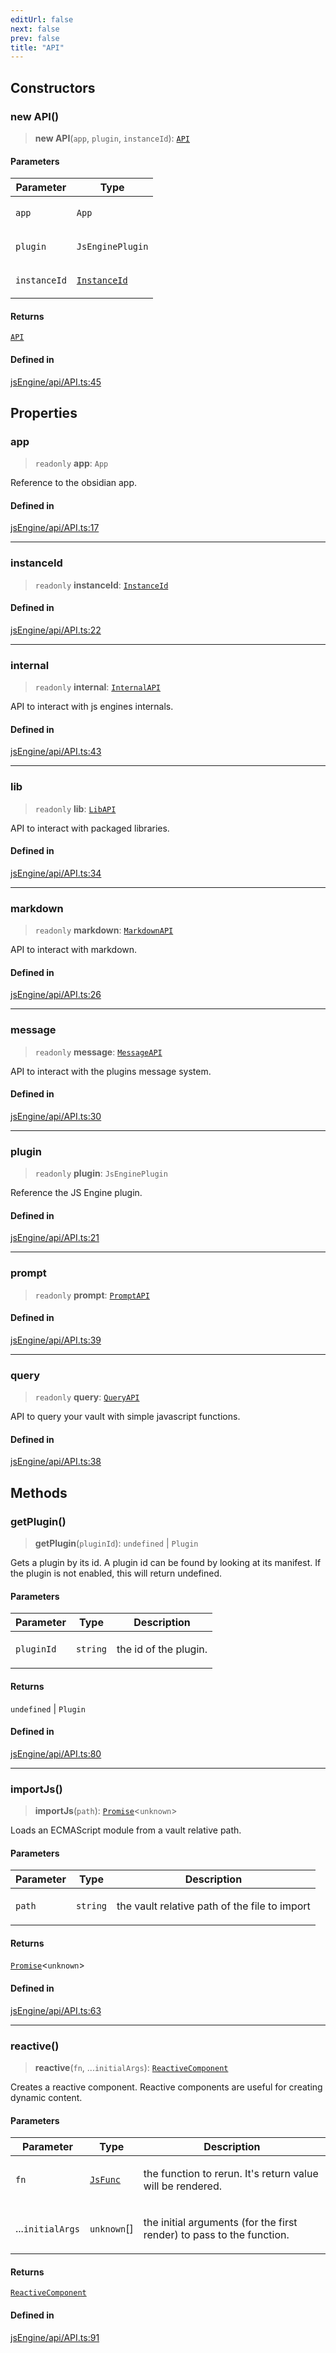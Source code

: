 ```yaml
---
editUrl: false
next: false
prev: false
title: "API"
---
```


## Constructors

### new API()

> **new API**(`app`, `plugin`, `instanceId`): [`API`](/obsidian-js-engine-plugin-docs/api/classes/api/)

#### Parameters

<table>
<thead>
<tr>
<th>Parameter</th>
<th>Type</th>
</tr>
</thead>
<tbody>
<tr>
<td>

`app`

</td>
<td>

`App`

</td>
</tr>
<tr>
<td>

`plugin`

</td>
<td>

`JsEnginePlugin`

</td>
</tr>
<tr>
<td>

`instanceId`

</td>
<td>

[`InstanceId`](/obsidian-js-engine-plugin-docs/api/classes/instanceid/)

</td>
</tr>
</tbody>
</table>

#### Returns

[`API`](/obsidian-js-engine-plugin-docs/api/classes/api/)

#### Defined in

[jsEngine/api/API.ts:45](https://github.com/mProjectsCode/obsidian-js-engine-plugin/blob/b03cdc5d89f9f492e8ccbc5d6a798fe7e18efd5e/jsEngine/api/API.ts#L45)

## Properties

### app

> `readonly` **app**: `App`

Reference to the obsidian app.

#### Defined in

[jsEngine/api/API.ts:17](https://github.com/mProjectsCode/obsidian-js-engine-plugin/blob/b03cdc5d89f9f492e8ccbc5d6a798fe7e18efd5e/jsEngine/api/API.ts#L17)

***

### instanceId

> `readonly` **instanceId**: [`InstanceId`](/obsidian-js-engine-plugin-docs/api/classes/instanceid/)

#### Defined in

[jsEngine/api/API.ts:22](https://github.com/mProjectsCode/obsidian-js-engine-plugin/blob/b03cdc5d89f9f492e8ccbc5d6a798fe7e18efd5e/jsEngine/api/API.ts#L22)

***

### internal

> `readonly` **internal**: [`InternalAPI`](/obsidian-js-engine-plugin-docs/api/classes/internalapi/)

API to interact with js engines internals.

#### Defined in

[jsEngine/api/API.ts:43](https://github.com/mProjectsCode/obsidian-js-engine-plugin/blob/b03cdc5d89f9f492e8ccbc5d6a798fe7e18efd5e/jsEngine/api/API.ts#L43)

***

### lib

> `readonly` **lib**: [`LibAPI`](/obsidian-js-engine-plugin-docs/api/classes/libapi/)

API to interact with packaged libraries.

#### Defined in

[jsEngine/api/API.ts:34](https://github.com/mProjectsCode/obsidian-js-engine-plugin/blob/b03cdc5d89f9f492e8ccbc5d6a798fe7e18efd5e/jsEngine/api/API.ts#L34)

***

### markdown

> `readonly` **markdown**: [`MarkdownAPI`](/obsidian-js-engine-plugin-docs/api/classes/markdownapi/)

API to interact with markdown.

#### Defined in

[jsEngine/api/API.ts:26](https://github.com/mProjectsCode/obsidian-js-engine-plugin/blob/b03cdc5d89f9f492e8ccbc5d6a798fe7e18efd5e/jsEngine/api/API.ts#L26)

***

### message

> `readonly` **message**: [`MessageAPI`](/obsidian-js-engine-plugin-docs/api/classes/messageapi/)

API to interact with the plugins message system.

#### Defined in

[jsEngine/api/API.ts:30](https://github.com/mProjectsCode/obsidian-js-engine-plugin/blob/b03cdc5d89f9f492e8ccbc5d6a798fe7e18efd5e/jsEngine/api/API.ts#L30)

***

### plugin

> `readonly` **plugin**: `JsEnginePlugin`

Reference the JS Engine plugin.

#### Defined in

[jsEngine/api/API.ts:21](https://github.com/mProjectsCode/obsidian-js-engine-plugin/blob/b03cdc5d89f9f492e8ccbc5d6a798fe7e18efd5e/jsEngine/api/API.ts#L21)

***

### prompt

> `readonly` **prompt**: [`PromptAPI`](/obsidian-js-engine-plugin-docs/api/classes/promptapi/)

#### Defined in

[jsEngine/api/API.ts:39](https://github.com/mProjectsCode/obsidian-js-engine-plugin/blob/b03cdc5d89f9f492e8ccbc5d6a798fe7e18efd5e/jsEngine/api/API.ts#L39)

***

### query

> `readonly` **query**: [`QueryAPI`](/obsidian-js-engine-plugin-docs/api/classes/queryapi/)

API to query your vault with simple javascript functions.

#### Defined in

[jsEngine/api/API.ts:38](https://github.com/mProjectsCode/obsidian-js-engine-plugin/blob/b03cdc5d89f9f492e8ccbc5d6a798fe7e18efd5e/jsEngine/api/API.ts#L38)

## Methods

### getPlugin()

> **getPlugin**(`pluginId`): `undefined` \| `Plugin`

Gets a plugin by its id. A plugin id can be found by looking at its manifest.
If the plugin is not enabled, this will return undefined.

#### Parameters

<table>
<thead>
<tr>
<th>Parameter</th>
<th>Type</th>
<th>Description</th>
</tr>
</thead>
<tbody>
<tr>
<td>

`pluginId`

</td>
<td>

`string`

</td>
<td>

the id of the plugin.

</td>
</tr>
</tbody>
</table>

#### Returns

`undefined` \| `Plugin`

#### Defined in

[jsEngine/api/API.ts:80](https://github.com/mProjectsCode/obsidian-js-engine-plugin/blob/b03cdc5d89f9f492e8ccbc5d6a798fe7e18efd5e/jsEngine/api/API.ts#L80)

***

### importJs()

> **importJs**(`path`): [`Promise`](https://developer.mozilla.org/docs/Web/JavaScript/Reference/Global_Objects/Promise)\<`unknown`\>

Loads an ECMAScript module from a vault relative path.

#### Parameters

<table>
<thead>
<tr>
<th>Parameter</th>
<th>Type</th>
<th>Description</th>
</tr>
</thead>
<tbody>
<tr>
<td>

`path`

</td>
<td>

`string`

</td>
<td>

the vault relative path of the file to import

</td>
</tr>
</tbody>
</table>

#### Returns

[`Promise`](https://developer.mozilla.org/docs/Web/JavaScript/Reference/Global_Objects/Promise)\<`unknown`\>

#### Defined in

[jsEngine/api/API.ts:63](https://github.com/mProjectsCode/obsidian-js-engine-plugin/blob/b03cdc5d89f9f492e8ccbc5d6a798fe7e18efd5e/jsEngine/api/API.ts#L63)

***

### reactive()

> **reactive**(`fn`, ...`initialArgs`): [`ReactiveComponent`](/obsidian-js-engine-plugin-docs/api/classes/reactivecomponent/)

Creates a reactive component.
Reactive components are useful for creating dynamic content.

#### Parameters

<table>
<thead>
<tr>
<th>Parameter</th>
<th>Type</th>
<th>Description</th>
</tr>
</thead>
<tbody>
<tr>
<td>

`fn`

</td>
<td>

[`JsFunc`](/obsidian-js-engine-plugin-docs/api/type-aliases/jsfunc/)

</td>
<td>

the function to rerun. It's return value will be rendered.

</td>
</tr>
<tr>
<td>

...`initialArgs`

</td>
<td>

`unknown`[]

</td>
<td>

the initial arguments (for the first render) to pass to the function.

</td>
</tr>
</tbody>
</table>

#### Returns

[`ReactiveComponent`](/obsidian-js-engine-plugin-docs/api/classes/reactivecomponent/)

#### Defined in

[jsEngine/api/API.ts:91](https://github.com/mProjectsCode/obsidian-js-engine-plugin/blob/b03cdc5d89f9f492e8ccbc5d6a798fe7e18efd5e/jsEngine/api/API.ts#L91)
